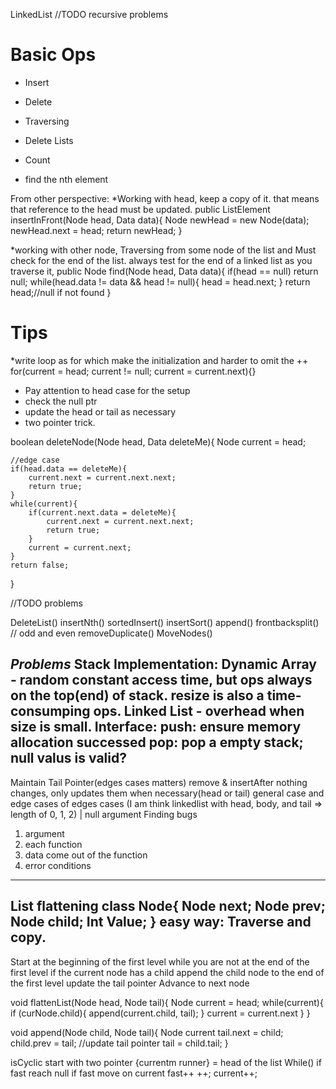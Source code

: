 LinkedList
//TODO recursive problems


Basic Ops
=========
* Insert
* Delete
* Traversing

* Delete Lists
* Count
* find the nth element

From other perspective:
*Working with head, keep a copy of it. that means that reference to the head must be updated.
public ListElement insertInFront(Node head, Data data){
	Node newHead = new Node(data);
	newHead.next = head;
	return newHead;
}

*working with other node, Traversing from some node of the list and Must check for the end of the list.
always test for the end of a linked list as you traverse it,
public Node find(Node head, Data data){
	if(head == null) return null;
	while(head.data != data && head != null){
	    head = head.next;
	}
	return head;//null if not found
}

Tips
=========
*write loop as for which make the initialization and harder to omit the ++
for(current = head; current != null; current = current.next){}

* Pay attention to head case for the setup
* check the null ptr
* update the head or tail as necessary
* two pointer trick.

boolean deleteNode(Node head, Data deleteMe){
    Node current = head;
    
    //edge case
    if(head.data == deleteMe){
        current.next = current.next.next;
        return true;
    }
    while(current){
        if(current.next.data = deleteMe){
            current.next = current.next.next;
            return true;
        }
        current = current.next;
    }
    return false;
}


//TODO problems

DeleteList()
insertNth()
sortedInsert()
insertSort()
append()
frontbacksplit() // odd and even
removeDuplicate()
MoveNodes()





***Problems***
Stack Implementation: 
Dynamic Array - random constant access time, but ops always on the top(end) of stack. resize is also a time-consumping ops.
Linked List   - overhead when size is small.
Interface:
push: ensure memory allocation successed
pop: pop a empty stack; null valus is valid? 
------------
Maintain Tail Pointer(edges cases matters)
remove & insertAfter
nothing changes, only updates them when necessary(head or tail)
general case and edge cases of edges cases
(I am think linkedlist with head, body, and tail => length of 0, 1, 2) | null argument
Finding bugs
1. argument 
2. each function
3. data come out of the function
4. error conditions
------------------

List flattening
class Node{
	Node next;
	Node prev;
	Node child;
	Int  Value;
}
easy way: Traverse and copy.
--------------------
Start at the beginning of the first level
while you are not at the end of the first level
  if the current node has a child
    append the child node to the end of the first level
    update the tail pointer
  Advance to next node

void flattenList(Node head, Node tail){
	Node current = head;
	while(current){
	    if (curNode.child){
	        append(current.child, tail);
	    }
	    current = current.next
	}
}

void append(Node child, Node tail){
	Node current
	tail.next = child;
	child.prev = tail;
	//update tail pointer
	tail = child.tail;
}


isCyclic
start with two pointer {currentm runner} = head of the list
While()
  if fast reach null
  if fast move on current
  fast++ ++;
  current++;


